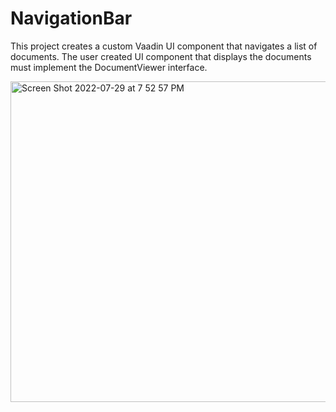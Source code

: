 # NavigationBar

This project creates a custom Vaadin UI component that navigates a list of documents. The user created UI component that displays the documents must 
implement the DocumentViewer interface.

<img width="513" alt="Screen Shot 2022-07-29 at 7 52 57 PM" src="https://user-images.githubusercontent.com/10081233/181995035-5fe25689-7e18-4fae-a255-0c1b4c7982ba.png">
